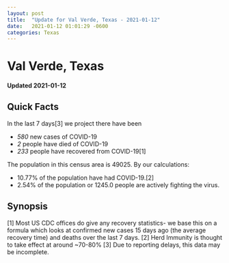 ```yaml
---
layout: post
title:  "Update for Val Verde, Texas - 2021-01-12"
date:   2021-01-12 01:01:29 -0600
categories: Texas
---
```


# Val Verde, Texas
#### Updated 2021-01-12

## Quick Facts

In the last 7 days[3] we project there have been
- *580* new cases of COVID-19
- *2* people have died of COVID-19
- *233* people have recovered from COVID-19[1]

The population in this census area is 49025. By our calculations:
- 10.77% of the population have had COVID-19.[2]
- 2.54% of the population or 1245.0 people are actively fighting the virus.

## Synopsis




[1] Most US CDC offices do give any recovery statistics- we base this on a formula which looks at confirmed new cases
15 days ago (the average recovery time) and deaths over the last 7 days.
[2] Herd Immunity is thought to take effect at around ~70-80%
[3] Due to reporting delays, this data may be incomplete. 
    